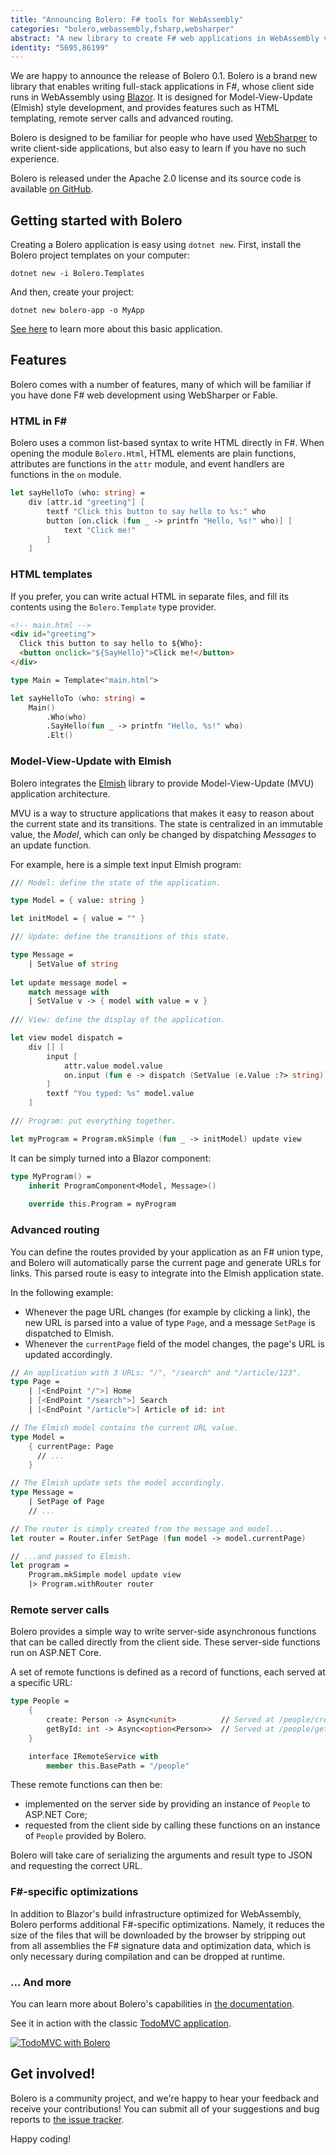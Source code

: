 ```yaml
---
title: "Announcing Bolero: F# tools for WebAssembly"
categories: "bolero,webassembly,fsharp,websharper"
abstract: "A new library to create F# web applications in WebAssembly via Blazor."
identity: "5695,86199"
---
```

We are happy to announce the release of Bolero 0.1. Bolero is a brand new library that enables writing full-stack applications in F#, whose client side runs in WebAssembly using [Blazor](https://blazor.net/). It is designed for Model-View-Update (Elmish) style development, and provides features such as HTML templating, remote server calls and advanced routing.

Bolero is designed to be familiar for people who have used [WebSharper](https://websharper.com) to write client-side applications, but also easy to learn if you have no such experience.

Bolero is released under the Apache 2.0 license and its source code is available [on GitHub](https://github.com/fsbolero/bolero).

## Getting started with Bolero

Creating a Bolero application is easy using `dotnet new`. First, install the Bolero project templates on your computer:

```
dotnet new -i Bolero.Templates
```

And then, create your project:

```
dotnet new bolero-app -o MyApp
```

[See here](https://github.com/fsbolero/Template) to learn more about this basic application.

## Features

Bolero comes with a number of features, many of which will be familiar if you have done F# web development using WebSharper or Fable.

### HTML in F# ###

Bolero uses a common list-based syntax to write HTML directly in F#. When opening the module `Bolero.Html`, HTML elements are plain functions, attributes are functions in the `attr` module, and event handlers are functions in the `on` module.

```fsharp
let sayHelloTo (who: string) =
    div [attr.id "greeting"] [
        textf "Click this button to say hello to %s:" who
        button [on.click (fun _ -> printfn "Hello, %s!" who)] [
            text "Click me!"
        ]
    ]
```

### HTML templates

If you prefer, you can write actual HTML in separate files, and fill its contents using the `Bolero.Template` type provider.

```html
<!-- main.html -->
<div id="greeting">
  Click this button to say hello to ${Who}:
  <button onclick="${SayHello}">Click me!</button>
</div>
```

```fsharp
type Main = Template<"main.html">

let sayHelloTo (who: string) =
    Main()
        .Who(who)
        .SayHello(fun _ -> printfn "Hello, %s!" who)
        .Elt()
```

### Model-View-Update with Elmish

Bolero integrates the [Elmish](https://elmish.github.io/elmish/) library to provide Model-View-Update (MVU) application architecture.

MVU is a way to structure applications that makes it easy to reason about the current state and its transitions. The state is centralized in an immutable value, the *Model*, which can only be changed by dispatching *Messages* to an update function.

For example, here is a simple text input Elmish program:

```fsharp
/// Model: define the state of the application.

type Model = { value: string }

let initModel = { value = "" }

/// Update: define the transitions of this state.

type Message =
    | SetValue of string
    
let update message model =
    match message with
    | SetValue v -> { model with value = v }
    
/// View: define the display of the application.

let view model dispatch =
    div [] [
        input [
            attr.value model.value
            on.input (fun e -> dispatch (SetValue (e.Value :?> string)))
        ]
        textf "You typed: %s" model.value
    ]

/// Program: put everything together.

let myProgram = Program.mkSimple (fun _ -> initModel) update view
```

It can be simply turned into a Blazor component:

```fsharp
type MyProgram() =
    inherit ProgramComponent<Model, Message>()
    
    override this.Program = myProgram
```

### Advanced routing

You can define the routes provided by your application as an F# union type, and Bolero will automatically parse the current page and generate URLs for links. This parsed route is easy to integrate into the Elmish application state.

In the following example:
* Whenever the page URL changes (for example by clicking a link), the new URL is parsed into a value of type `Page`, and a message `SetPage` is dispatched to Elmish.
* Whenever the `currentPage` field of the model changes, the page's URL is updated accordingly.

```fsharp
// An application with 3 URLs: "/", "/search" and "/article/123".
type Page =
    | [<EndPoint "/">] Home
    | [<EndPoint "/search">] Search
    | [<EndPoint "/article">] Article of id: int

// The Elmish model contains the current URL value.
type Model =
    { currentPage: Page
      // ...
    }

// The Elmish update sets the model accordingly.
type Message =
    | SetPage of Page
    // ...

// The router is simply created from the message and model...
let router = Router.infer SetPage (fun model -> model.currentPage)

// ...and passed to Elmish.
let program =
    Program.mkSimple model update view
    |> Program.withRouter router
```

### Remote server calls

Bolero provides a simple way to write server-side asynchronous functions that can be called directly from the client side. These server-side functions run on ASP.NET Core.

A set of remote functions is defined as a record of functions, each served at a specific URL:

```fsharp
type People =
    {
        create: Person -> Async<unit>          // Served at /people/create
        getById: int -> Async<option<Person>>  // Served at /people/getById
    }

    interface IRemoteService with
        member this.BasePath = "/people"
```

These remote functions can then be:
* implemented on the server side by providing an instance of `People` to ASP.NET Core;
* requested from the client side by calling these functions on an instance of `People` provided by Bolero.

Bolero will take care of serializing the arguments and result type to JSON and requesting the correct URL.

### F#-specific optimizations

In addition to Blazor's build infrastructure optimized for WebAssembly, Bolero performs additional F#-specific optimizations. Namely, it reduces the size of the files that will be downloaded by the browser by stripping out from all assemblies the F# signature data and optimization data, which is only necessary during compilation and can be dropped at runtime.

### ... And more

You can learn more about Bolero's capabilities in [the documentation](https://github.com/fsbolero/bolero/wiki).

See it in action with the classic [TodoMVC application](https://github.com/fsbolero/TodoMVC/).

[![TodoMVC with Bolero](https://i.imgur.com/UemGiYd.png)](https://github.com/fsbolero/TodoMVC/)

## Get involved!

Bolero is a community project, and we're happy to hear your feedback and receive your contributions! You can submit all of your suggestions and bug reports to [the issue tracker](https://github.com/fsbolero/bolero/issues).

Happy coding!